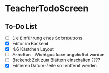 # TeacherTodoScreen

## To-Do List

- [ ] Die Einführung eines Sofortbuttons
- [x] Editor im Backend
- [x] 4/6 Kästchen Layout
- [ ] Anheften - Wichtiges kann angeheftet werden
- [ ] Backend: Zeit zum Blättern einschalten ????
- [x] Editieren Datum-Zeile soll entfernt werden
